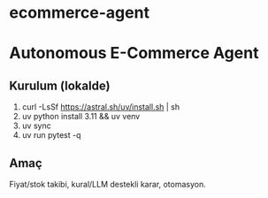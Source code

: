 # ecommerce-agent

# Autonomous E-Commerce Agent

## Kurulum (lokalde)
1. curl -LsSf https://astral.sh/uv/install.sh | sh
2. uv python install 3.11 && uv venv
3. uv sync
4. uv run pytest -q

## Amaç
Fiyat/stok takibi, kural/LLM destekli karar, otomasyon.
